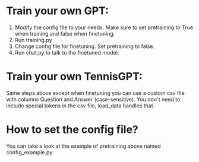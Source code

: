 # Train your own GPT:
1. Modify the config file to your needs. Make sure to set pretraining to True when training and false when finetuning.
2. Run training.py
3. Change config file for finetuning. Set pretraining to false.
4. Run chat.py to talk to the finetuned model.
# Train your own TennisGPT:
Same steps above except when finetuning you can use a custom csv file with columns Question and Answer (case-sensitive). You don't need to include special tokens in the csv file, load_data handles that.
# How to set the config file?
You can take a look at the example of pretraining above named config_example.py
   

